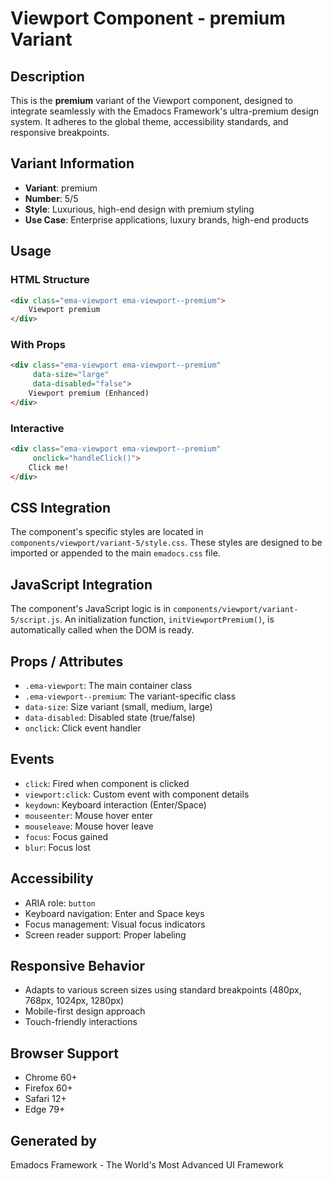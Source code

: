 # Viewport Component - premium Variant

## Description
This is the **premium** variant of the Viewport component, designed to integrate seamlessly with the Emadocs Framework's ultra-premium design system. It adheres to the global theme, accessibility standards, and responsive breakpoints.

## Variant Information
- **Variant**: premium
- **Number**: 5/5
- **Style**: Luxurious, high-end design with premium styling
- **Use Case**: Enterprise applications, luxury brands, high-end products

## Usage

### HTML Structure
```html
<div class="ema-viewport ema-viewport--premium">
    Viewport premium
</div>
```

### With Props
```html
<div class="ema-viewport ema-viewport--premium" 
     data-size="large" 
     data-disabled="false">
    Viewport premium (Enhanced)
</div>
```

### Interactive
```html
<div class="ema-viewport ema-viewport--premium" 
     onclick="handleClick()">
    Click me!
</div>
```

## CSS Integration
The component's specific styles are located in `components/viewport/variant-5/style.css`. These styles are designed to be imported or appended to the main `emadocs.css` file.

## JavaScript Integration
The component's JavaScript logic is in `components/viewport/variant-5/script.js`. An initialization function, `initViewportPremium()`, is automatically called when the DOM is ready.

## Props / Attributes
- `.ema-viewport`: The main container class
- `.ema-viewport--premium`: The variant-specific class
- `data-size`: Size variant (small, medium, large)
- `data-disabled`: Disabled state (true/false)
- `onclick`: Click event handler

## Events
- `click`: Fired when component is clicked
- `viewport:click`: Custom event with component details
- `keydown`: Keyboard interaction (Enter/Space)
- `mouseenter`: Mouse hover enter
- `mouseleave`: Mouse hover leave
- `focus`: Focus gained
- `blur`: Focus lost

## Accessibility
- ARIA role: `button`
- Keyboard navigation: Enter and Space keys
- Focus management: Visual focus indicators
- Screen reader support: Proper labeling

## Responsive Behavior
- Adapts to various screen sizes using standard breakpoints (480px, 768px, 1024px, 1280px)
- Mobile-first design approach
- Touch-friendly interactions

## Browser Support
- Chrome 60+
- Firefox 60+
- Safari 12+
- Edge 79+

## Generated by
Emadocs Framework - The World's Most Advanced UI Framework
